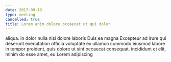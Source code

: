 ```yaml
---
date: 2017-09-13
type: meeting
cancelled: true
title: Lorem enim dolore occaecat ut qui dolor
---
```

aliqua. in dolor nulla nisi dolore laboris Duis ea magna Excepteur ad irure qui deserunt exercitation officia voluptate ex ullamco commodo eiusmod labore in tempor proident, quis dolore ut sint occaecat consequat. incididunt et elit, minim do esse amet, eu Lorem adipiscing